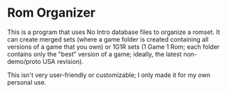 # Rom Organizer

This is a program that uses No Intro database files to organize a romset. It can create merged sets (where a game folder is created containing all versions of a game that you own) or 1G1R sets (1 Game 1 Rom; each folder contains only the "best" version of a game; ideally, the latest non-demo/proto USA revision).

This isn't very user-friendly or customizable; I only made it for my own personal use.
